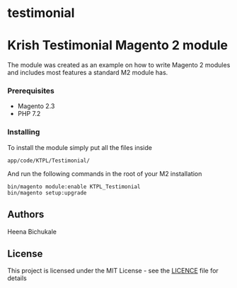 # testimonial
# Krish Testimonial Magento 2 module

The module was created as an example on how to write Magento 2 modules
and includes most features a standard M2 module has.


### Prerequisites

* Magento 2.3
* PHP 7.2

### Installing

To install the module simply put all the files inside 

```
app/code/KTPL/Testimonial/
```

And run the following commands in the root of your M2 installation

```
bin/magento module:enable KTPL_Testimonial
bin/magento setup:upgrade
```
## Authors

Heena Bichukale


## License

This project is licensed under the MIT License - see the [LICENCE](LICENCE) file for details